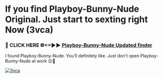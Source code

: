 # If you find Playboy-Bunny-Nude Original. Just start to sexting right Now (3vca)

<h3>🔴 CLICK HERE 🌐==►► <a href="https://tinyurl.com/mtbk5fxa" rel="nofollow">Playboy-Bunny-Nude Updated finder</a></h3>

I found Playboy-Bunny-Nude. You'll definitely like. Just don't open Playboy-Bunny-Nude at work 😉💬

[![3vca](https://i.imgur.com/Q8WKrnY.jpeg)](https://tinyurl.com/mtbk5fxa)
